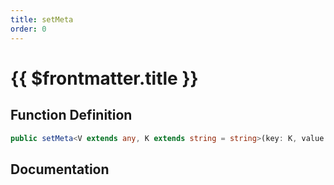 ```yaml
---
title: setMeta
order: 0
---
```


# {{ $frontmatter.title }}

## Function Definition

```ts
public setMeta<V extends any, K extends string = string>(key: K, value: shared.InterfaceValueByKey<ICustomVoiceChannelMeta, K, V>): void;
```

## Documentation

<!--@include: ./parts/setMeta.md-->
